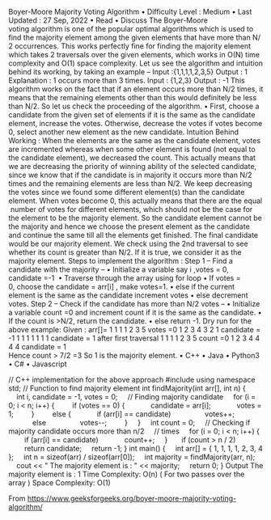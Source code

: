 Boyer-Moore Majority Voting Algorithm
• Difficulty Level : Medium
• Last Updated : 27 Sep, 2022
• Read
• Discuss
The Boyer-Moore voting algorithm is one of the popular optimal algorithms which is used to find the majority element among the given elements that have more than N/ 2 occurrences. This works perfectly fine for finding the majority element which takes 2 traversals over the given elements, which works in O(N) time complexity and O(1) space complexity.
Let us see the algorithm and intuition behind its working, by taking an example –
Input :{1,1,1,1,2,3,5}
Output : 1
Explanation : 1 occurs more than 3 times.
Input : {1,2,3}
Output : -1
This algorithm works on the fact that if an element occurs more than N/2 times, it means that the remaining elements other than this would definitely be less than N/2. So let us check the proceeding of the algorithm.
• First, choose a candidate from the given set of elements if it is the same as the candidate element, increase the votes. Otherwise, decrease the votes if votes become 0, select another new element as the new candidate.
Intuition Behind Working :
When the elements are the same as the candidate element, votes are incremented whereas when some other element is found (not equal to the candidate element), we decreased the count. This actually means that we are decreasing the priority of winning ability of the selected candidate, since we know that if the candidate is in majority it occurs more than N/2 times and the remaining elements are less than N/2. We keep decreasing the votes since we found some different element(s) than the candidate element. When votes become 0, this actually means that there are the equal  number of votes for different elements, which should not be the case for the element to be the majority element. So the candidate element cannot be the majority and hence we choose the present element as the candidate and continue the same till all the elements get finished. The final candidate would be our majority element. We check using the 2nd traversal to see whether its count is greater than N/2. If it is true, we consider it as the majority element.
Steps to implement the algorithm :
Step 1 – Find a candidate with the majority –
• Initialize a variable say i ,votes = 0, candidate =-1 
• Traverse through the array using for loop
• If votes = 0, choose the candidate = arr[i] , make votes=1.
• else if the current element is the same as the candidate increment votes
• else decrement votes.
Step 2 – Check if the candidate has more than N/2 votes –
• Initialize a variable count =0 and increment count if it is the same as the candidate.
• If the count is >N/2, return the candidate.
• else return -1.
Dry run for the above example: 
Given :
  arr[]=        1    1    1    1    2    3    5
 votes =0       1    2    3    4    3    2    1
 candidate = -1 1    1    1    1    1    1    1
 candidate = 1  after first traversal
                1    1    1    1    2    3    5
 count =0       1    2    3    4    4    4    4 
 candidate = 1  
 Hence count > 7/2 =3
 So 1 is the majority element.
• C++
• Java
• Python3
• C#
• Javascript

// C++ implementation for the above approach
#include <iostream>
using namespace std;
// Function to find majority element
int findMajority(int arr[], int n)
{
    int i, candidate = -1, votes = 0;
    // Finding majority candidate
    for (i = 0; i < n; i++) {
        if (votes == 0) {
            candidate = arr[i];
            votes = 1;
        }
        else {
            if (arr[i] == candidate)
                votes++;
            else
                votes--;
        }
    }
    int count = 0;
    // Checking if majority candidate occurs more than n/2
    // times
    for (i = 0; i < n; i++) {
        if (arr[i] == candidate)
            count++;
    }
 
    if (count > n / 2)
        return candidate;
    return -1;
}
int main()
{
    int arr[] = { 1, 1, 1, 1, 2, 3, 4 };
    int n = sizeof(arr) / sizeof(arr[0]);
    int majority = findMajority(arr, n);
    cout << " The majority element is : " << majority;
    return 0;
}
Output
 The majority element is : 1
Time Complexity: O(n) ( For two passes over the array )
Space Complexity: O(1)

From <https://www.geeksforgeeks.org/boyer-moore-majority-voting-algorithm/> 
